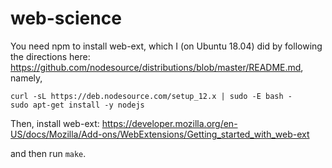# web-science
You need npm to install web-ext, which I (on Ubuntu 18.04) did by following the directions here: https://github.com/nodesource/distributions/blob/master/README.md, namely,
```# Using Ubuntu
curl -sL https://deb.nodesource.com/setup_12.x | sudo -E bash -
sudo apt-get install -y nodejs
```

Then, install web-ext: https://developer.mozilla.org/en-US/docs/Mozilla/Add-ons/WebExtensions/Getting_started_with_web-ext

and then run `make`.
